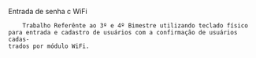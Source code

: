 Entrada de senha c WiFi

		Trabalho Referênte ao 3º e 4º Bimestre utilizando teclado físico
	para entrada e cadastro de usuários com a confirmação de usuários cadas-
	trados por módulo WiFi.
